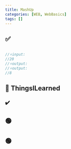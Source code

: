 ```yaml
---
title: MashUp
categories: [WEB, WebBasics]
tags: []
---
```


## ✅

```java

//⭐️input:
//20
//⭐️output:
//⭐️output:
//8
```

## 🔵 ThingsILearned

### ✔️

## 🟢

## 🟢
